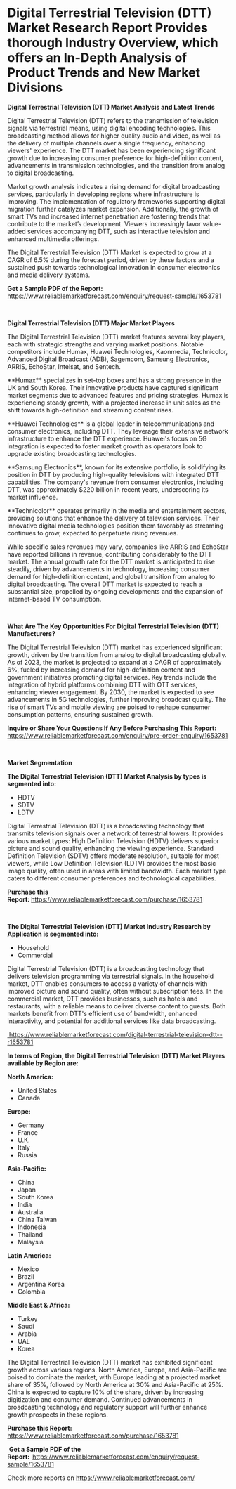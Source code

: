 <p><h1>Digital Terrestrial Television (DTT) Market Research Report Provides thorough Industry Overview, which offers an In-Depth Analysis of Product Trends and New Market Divisions</h1></p><p><strong>Digital Terrestrial Television (DTT) Market Analysis and Latest Trends</strong></p>
<p><p>Digital Terrestrial Television (DTT) refers to the transmission of television signals via terrestrial means, using digital encoding technologies. This broadcasting method allows for higher quality audio and video, as well as the delivery of multiple channels over a single frequency, enhancing viewers' experience. The DTT market has been experiencing significant growth due to increasing consumer preference for high-definition content, advancements in transmission technologies, and the transition from analog to digital broadcasting.</p><p>Market growth analysis indicates a rising demand for digital broadcasting services, particularly in developing regions where infrastructure is improving. The implementation of regulatory frameworks supporting digital migration further catalyzes market expansion. Additionally, the growth of smart TVs and increased internet penetration are fostering trends that contribute to the market’s development. Viewers increasingly favor value-added services accompanying DTT, such as interactive television and enhanced multimedia offerings. </p><p>The Digital Terrestrial Television (DTT) Market is expected to grow at a CAGR of 6.5% during the forecast period, driven by these factors and a sustained push towards technological innovation in consumer electronics and media delivery systems.</p></p>
<p><strong>Get a Sample PDF of the Report:&nbsp;</strong> <a href="https://www.reliablemarketforecast.com/enquiry/request-sample/1653781?utm_campaign=2732&utm_medium=2&utm_source=Github&utm_content=ia&utm_term=05042025&utm_id=digital-terrestrial-television-dtt">https://www.reliablemarketforecast.com/enquiry/request-sample/1653781</a></p>
<p>&nbsp;</p>
<p><strong>Digital Terrestrial Television (DTT) Major Market Players</strong></p>
<p><p>The Digital Terrestrial Television (DTT) market features several key players, each with strategic strengths and varying market positions. Notable competitors include Humax, Huawei Technologies, Kaonmedia, Technicolor, Advanced Digital Broadcast (ADB), Sagemcom, Samsung Electronics, ARRIS, EchoStar, Intelsat, and Sentech.</p><p>**Humax** specializes in set-top boxes and has a strong presence in the UK and South Korea. Their innovative products have captured significant market segments due to advanced features and pricing strategies. Humax is experiencing steady growth, with a projected increase in unit sales as the shift towards high-definition and streaming content rises.</p><p>**Huawei Technologies** is a global leader in telecommunications and consumer electronics, including DTT. They leverage their extensive network infrastructure to enhance the DTT experience. Huawei's focus on 5G integration is expected to foster market growth as operators look to upgrade existing broadcasting technologies.</p><p>**Samsung Electronics**, known for its extensive portfolio, is solidifying its position in DTT by producing high-quality televisions with integrated DTT capabilities. The company's revenue from consumer electronics, including DTT, was approximately $220 billion in recent years, underscoring its market influence.</p><p>**Technicolor** operates primarily in the media and entertainment sectors, providing solutions that enhance the delivery of television services. Their innovative digital media technologies position them favorably as streaming continues to grow, expected to perpetuate rising revenues.</p><p>While specific sales revenues may vary, companies like ARRIS and EchoStar have reported billions in revenue, contributing considerably to the DTT market. The annual growth rate for the DTT market is anticipated to rise steadily, driven by advancements in technology, increasing consumer demand for high-definition content, and global transition from analog to digital broadcasting. The overall DTT market is expected to reach a substantial size, propelled by ongoing developments and the expansion of internet-based TV consumption.</p></p>
<p>&nbsp;</p>
<p><strong>What Are The Key Opportunities For Digital Terrestrial Television (DTT) Manufacturers?</strong></p>
<p><p>The Digital Terrestrial Television (DTT) market has experienced significant growth, driven by the transition from analog to digital broadcasting globally. As of 2023, the market is projected to expand at a CAGR of approximately 6%, fueled by increasing demand for high-definition content and government initiatives promoting digital services. Key trends include the integration of hybrid platforms combining DTT with OTT services, enhancing viewer engagement. By 2030, the market is expected to see advancements in 5G technologies, further improving broadcast quality. The rise of smart TVs and mobile viewing are poised to reshape consumer consumption patterns, ensuring sustained growth.</p></p>
<p><strong>Inquire or Share Your Questions If Any Before Purchasing This Report:</strong> <a href="https://www.reliablemarketforecast.com/enquiry/pre-order-enquiry/1653781?utm_campaign=2732&utm_medium=2&utm_source=Github&utm_content=ia&utm_term=05042025&utm_id=digital-terrestrial-television-dtt">https://www.reliablemarketforecast.com/enquiry/pre-order-enquiry/1653781</a></p>
<p>&nbsp;</p>
<p><strong>Market Segmentation</strong></p>
<p><strong>The Digital Terrestrial Television (DTT) Market Analysis by types is segmented into:</strong></p>
<p><ul><li>HDTV</li><li>SDTV</li><li>LDTV</li></ul></p>
<p><p>Digital Terrestrial Television (DTT) is a broadcasting technology that transmits television signals over a network of terrestrial towers. It provides various market types: High Definition Television (HDTV) delivers superior picture and sound quality, enhancing the viewing experience. Standard Definition Television (SDTV) offers moderate resolution, suitable for most viewers, while Low Definition Television (LDTV) provides the most basic image quality, often used in areas with limited bandwidth. Each market type caters to different consumer preferences and technological capabilities.</p></p>
<p><strong>Purchase this Report:&nbsp;</strong><a href="https://www.reliablemarketforecast.com/purchase/1653781?utm_campaign=2732&utm_medium=2&utm_source=Github&utm_content=ia&utm_term=05042025&utm_id=digital-terrestrial-television-dtt">https://www.reliablemarketforecast.com/purchase/1653781</a></p>
<p>&nbsp;</p>
<p><strong>The Digital Terrestrial Television (DTT) Market Industry Research by Application is segmented into:</strong></p>
<p><ul><li>Household</li><li>Commercial</li></ul></p>
<p><p>Digital Terrestrial Television (DTT) is a broadcasting technology that delivers television programming via terrestrial signals. In the household market, DTT enables consumers to access a variety of channels with improved picture and sound quality, often without subscription fees. In the commercial market, DTT provides businesses, such as hotels and restaurants, with a reliable means to deliver diverse content to guests. Both markets benefit from DTT's efficient use of bandwidth, enhanced interactivity, and potential for additional services like data broadcasting.</p></p>
<p><a href="https://www.reliablemarketforecast.com/digital-terrestrial-television-dtt--r1653781?utm_campaign=2732&utm_medium=2&utm_source=Github&utm_content=ia&utm_term=05042025&utm_id=digital-terrestrial-television-dtt">&nbsp;https://www.reliablemarketforecast.com/digital-terrestrial-television-dtt--r1653781</a></p>
<p><strong>In terms of Region, the Digital Terrestrial Television (DTT) Market Players available by Region are:</strong></p>
<p>
    <p> <strong> North America: </strong>
        <ul>
            <li>United States</li>
            <li>Canada</li>
        </ul>
        </p> 
    <p> <strong> Europe: </strong>
        <ul>
            <li>Germany</li>
            <li>France</li>
            <li>U.K.</li>
            <li>Italy</li>
            <li>Russia</li>
        </ul>
        </p> 
    <p> <strong> Asia-Pacific: </strong>
        <ul>
            <li>China</li>
            <li>Japan</li>
            <li>South Korea</li>
            <li>India</li>
            <li>Australia</li>
            <li>China Taiwan</li>
            <li>Indonesia</li>
            <li>Thailand</li>
            <li>Malaysia</li>
        </ul>
        </p> 
    <p> <strong> Latin America: </strong>
        <ul>
            <li>Mexico</li>
            <li>Brazil</li>
            <li>Argentina Korea</li>
            <li>Colombia</li>
        </ul>
        </p> 
    <p> <strong> Middle East & Africa: </strong>
        <ul>
            <li>Turkey</li>
            <li>Saudi</li>
            <li>Arabia</li>
            <li>UAE</li>
            <li>Korea</li>
        </ul>
    </p>
    </p>
<p><p>The Digital Terrestrial Television (DTT) market has exhibited significant growth across various regions. North America, Europe, and Asia-Pacific are poised to dominate the market, with Europe leading at a projected market share of 35%, followed by North America at 30% and Asia-Pacific at 25%. China is expected to capture 10% of the share, driven by increasing digitization and consumer demand. Continued advancements in broadcasting technology and regulatory support will further enhance growth prospects in these regions.</p></p>
<p><strong>Purchase this Report: </strong><a href="https://www.reliablemarketforecast.com/purchase/1653781?utm_campaign=2732&utm_medium=2&utm_source=Github&utm_content=ia&utm_term=05042025&utm_id=digital-terrestrial-television-dtt">https://www.reliablemarketforecast.com/purchase/1653781</a></p>
<p>&nbsp;<strong>Get a Sample PDF of the Report:&nbsp;&nbsp;</strong><a href="https://www.reliablemarketforecast.com/enquiry/request-sample/1653781?utm_campaign=2732&utm_medium=2&utm_source=Github&utm_content=ia&utm_term=05042025&utm_id=digital-terrestrial-television-dtt">https://www.reliablemarketforecast.com/enquiry/request-sample/1653781</a></p>
<p><strong></strong></p>
<p>Check more reports on <a href="https://www.reliablemarketforecast.com/?utm_campaign=2732&utm_medium=2&utm_source=Github&utm_content=ia&utm_term=05042025&utm_id=digital-terrestrial-television-dtt">https://www.reliablemarketforecast.com/</a></p>
